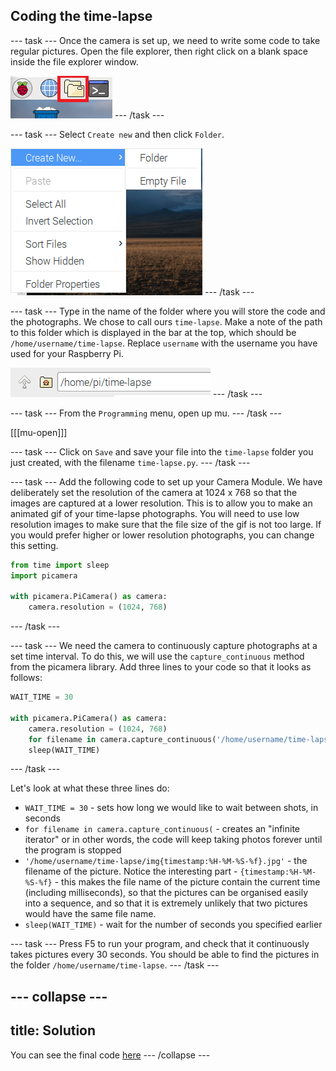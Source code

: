 ## Coding the time-lapse

--- task ---
Once the camera is set up, we need to write some code to take regular pictures. Open the file explorer, then right click on a blank space inside the file explorer window.

![File Explorer](images/file-explorer.png)
--- /task ---

--- task ---
Select `Create new` and then click `Folder`.

![Create folder menu](images/create-folder.png)
--- /task ---

--- task ---
Type in the name of the folder where you will store the code and the photographs. We chose to call ours `time-lapse`. Make a note of the path to this folder which is displayed in the bar at the top, which should be `/home/username/time-lapse`. Replace `username` with the username you have used for your Raspberry Pi.

![Time-lapse folder](images/timelapse-folder.png)
--- /task ---

--- task ---
From the `Programming` menu, open up mu.
--- /task ---

[[[mu-open]]]

--- task ---
Click on `Save` and save your file into the `time-lapse` folder you just created, with the filename `time-lapse.py`.
--- /task ---

--- task ---
Add the following code to set up your Camera Module. We have deliberately set the resolution of the camera at 1024 x 768 so that the images are captured at a lower resolution. This is to allow you to make an animated gif of your time-lapse photographs. You will need to use low resolution images to make sure that the file size of the gif is not too large. If you would prefer higher or lower resolution photographs, you can change this setting.

```python
from time import sleep
import picamera

with picamera.PiCamera() as camera:
	camera.resolution = (1024, 768)
```
--- /task ---

--- task ---
We need the camera to continuously capture photographs at a set time interval. To do this, we will use the `capture_continuous` method from the picamera library. Add three lines to your code so that it looks as follows:

```python
WAIT_TIME = 30

with picamera.PiCamera() as camera:
	camera.resolution = (1024, 768)
	for filename in camera.capture_continuous('/home/username/time-lapse/img{timestamp:%H-%M-%S-%f}.jpg'):
	sleep(WAIT_TIME)
```
--- /task ---

Let's look at what these three lines do:
  - `WAIT_TIME = 30` - sets how long we would like to wait between shots, in seconds
  - `for filename in camera.capture_continuous(` - creates an "infinite iterator" or in other words, the code will keep taking photos forever until the program is stopped
  - `'/home/username/time-lapse/img{timestamp:%H-%M-%S-%f}.jpg'` - the filename of the picture. Notice the interesting part - `{timestamp:%H-%M-%S-%f}` - this makes the file name of the picture contain the current time (including milliseconds), so that the pictures can be organised easily into a sequence, and so that it is extremely unlikely that two pictures would have the same file name.
  - `sleep(WAIT_TIME)` - wait for the number of seconds you specified earlier

--- task ---
Press F5 to run your program, and check that it continuously takes pictures every 30 seconds. You should be able to find the pictures in the folder `/home/username/time-lapse`.
--- /task ---

--- collapse ---
---
title: Solution
---
You can see the final code [here](resources/final-time-lapse.py)
--- /collapse ---


